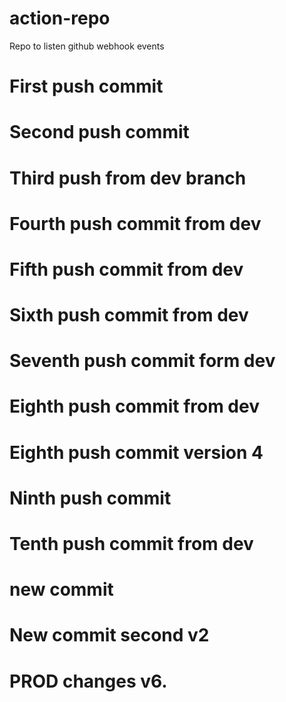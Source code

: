 # action-repo
Repo to listen github webhook events

# First push commit
# Second push commit
# Third push from dev branch
# Fourth push commit from dev
# Fifth push commit from dev
# Sixth push commit from dev
# Seventh push commit form dev
# Eighth push commit from dev
# Eighth push commit version 4
# Ninth push commit
# Tenth push commit from dev
# new commit
# New commit second v2

# PROD changes v6.
